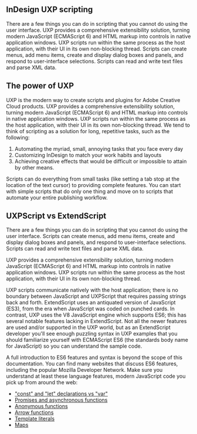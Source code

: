 ## InDesign UXP scripting
There are a few things you can do in scripting that you cannot do using the user interface. UXP provides a comprehensive extensibility solution, turning modern JavaScript (ECMAScript 6) and HTML markup into controls in native application windows. UXP scripts run within the same process as the host application, with their UI in its own non-blocking thread. Scripts can create menus, add menu items, create and display dialog boxes and panels, and respond to user-interface selections. Scripts can read and write text files and parse XML data. 

## The power of UXP

UXP is the modern way to create scripts and plugins for Adobe Creative Cloud products. UXP provides a comprehensive extensibility solution, turning modern JavaScript (ECMAScript 6) and HTML markup into controls in native application windows. UXP scripts run within the same process as the host application, with their UI in its own non-blocking thread. We tend to think of scripting as a solution for long, repetitive tasks, such as the following: 
<br/>

1. Automating the myriad, small, annoying tasks that you face every day
2. Customizing InDesign to match your work habits and layouts
3. Achieving creative effects that would be difficult or impossible to attain by other means.

Scripts can do everything from small tasks (like setting a tab stop at the location of the text cursor) to providing complete features. You can start with simple scripts that do only one thing and move on to scripts that automate your entire publishing workflow.


## UXPScript vs ExtendScript

There are a few things you can do in scripting that you cannot do using the user interface. Scripts can create menus, add menu items, create and display dialog boxes and panels, and respond to user-interface selections. Scripts can read and write text files and parse XML data. 

UXP provides a comprehensive extensibility solution, turning modern JavaScript (ECMAScript 6) and HTML markup into controls in native application windows. UXP scripts run within the same process as the host application, with their UI in its own non-blocking thread.

UXP scripts communicate natively with the host application; there is no boundary between JavaScript and UXPScript that requires passing strings back and forth. ExtendScript uses an antiquated version of JavaScript (ES3), from the era when JavaScript was coded on punched cards. In contrast, UXP uses the V8 JavaScript engine which supports ES6; this has several notable features lacking in ExtendScript. Not all the newer features are used and/or supported in the UXP world, but as an ExtendScript developer you'll see enough puzzling syntax in UXP examples that you should familiarize yourself with ECMAScript ES6 (the standards body name for JavaScript) so you can understand the sample code.

A full introduction to ES6 features and syntax is beyond the scope of this documentation. You can find many websites that discuss ES6 features, including the popular Mozilla Developer Network. Make sure you understand at least these language features, modern JavaScript code you pick up from around the web:
<br />

* ["const" and "let" declarations vs "var"](https://developer.mozilla.org/en-US/docs/Web/JavaScript/Reference/Statements)
* [Promises and asynchronous functions](https://developer.mozilla.org/en-US/docs/Learn/JavaScript/Asynchronous)
* [Anonymous functions](https://developer.mozilla.org/en-US/docs/Web/JavaScript/Reference/Functions)
* [Arrow functions](https://developer.mozilla.org/en-US/docs/Web/JavaScript/Reference/Functions/Arrow_functions)
* [Template literals](https://developer.mozilla.org/en-US/docs/Web/JavaScript/Reference/Template_literals)
* [Maps](https://developer.mozilla.org/en-US/docs/Web/JavaScript/Reference/Global_Objects/Map)

